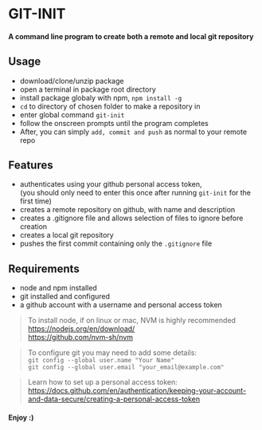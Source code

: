 # GIT-INIT

#### A command line program to create both a remote and local git repository

## Usage
- download/clone/unzip package
- open a terminal in package root directory 
- install package globaly with npm, `npm install -g`
- `cd` to directory of chosen folder to make a repository in
- enter global command `git-init`
- follow the onscreen prompts until the program completes
- After, you can simply `add, commit and push` as normal to your remote repo

## Features
- authenticates using your github personal access token,  
(you should only need to enter this once after running `git-init` for the first time)
- creates a remote repository on github, with name and description
- creates a .gitignore file and allows selection of files to ignore before creation
- creates a local git repository
- pushes the first commit containing only the `.gitignore` file

## Requirements
- node and npm installed
- git installed and configured
- a github account with a username and personal access token 

> To install node, if on linux or mac, NVM is highly recommended  
https://nodejs.org/en/download/  
https://github.com/nvm-sh/nvm  

> To configure git you may need to add some details:    
`git config --global user.name "Your Name"`  
`git config --global user.email "your_email@example.com"`

> Learn how to set up a personal access token:  
https://docs.github.com/en/authentication/keeping-your-account-and-data-secure/creating-a-personal-access-token


#### Enjoy :)

